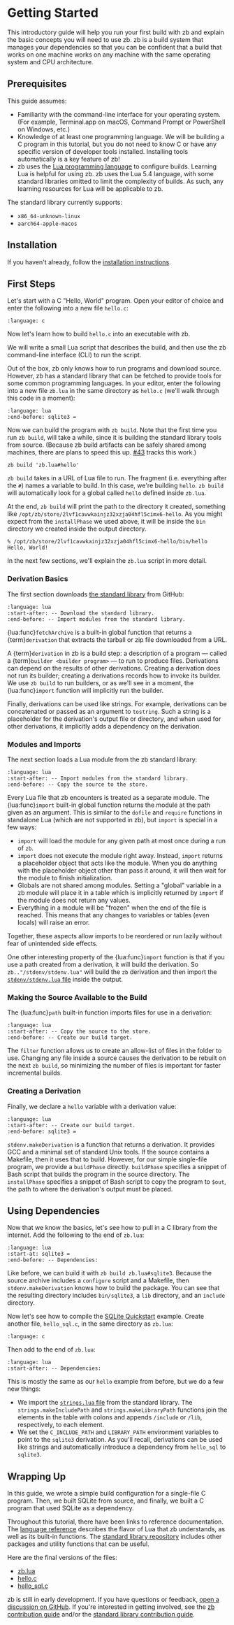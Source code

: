# Getting Started

This introductory guide will help you run your first build with zb
and explain the basic concepts you will need to use zb.
zb is a build system that manages your dependencies
so that you can be confident that a build that works on one machine
works on any machine with the same operating system and CPU architecture.

## Prerequisites

This guide assumes:

- Familiarity with the command-line interface for your operating system.
  (For example, Terminal.app on macOS, Command Prompt or PowerShell on Windows, etc.)
- Knowledge of at least one programming language.
  We will be building a C program in this tutorial,
  but you do not need to know C or have any specific version of developer tools installed.
  Installing tools automatically is a key feature of zb!
- zb uses the [Lua programming language](https://www.lua.org/) to configure builds.
  Learning Lua is helpful for using zb.
  zb uses the Lua 5.4 language,
  with some standard libraries omitted to limit the complexity of builds.
  As such, any learning resources for Lua will be applicable to zb.

The standard library currently supports:

- `x86_64-unknown-linux`
- `aarch64-apple-macos`

## Installation

If you haven't already, follow the [installation instructions](install.md).

## First Steps

Let's start with a C "Hello, World" program.
Open your editor of choice and enter the following into a new file `hello.c`:

```{literalinclude} tutorial/hello.c
:language: c
```

Now let's learn how to build `hello.c` into an executable with zb.

We will write a small Lua script that describes the build,
and then use the zb command-line interface (CLI) to run the script.

Out of the box, zb only knows how to run programs and download source.
However, zb has a standard library that can be fetched
to provide tools for some common programming languages.
In your editor, enter the following into a new file `zb.lua`
in the same directory as `hello.c`
(we'll walk through this code in a moment):

```{literalinclude} tutorial/zb.lua
:language: lua
:end-before: sqlite3 =
```

Now we can build the program with `zb build`.
Note that the first time you run `zb build`,
will take a while,
since it is building the standard library tools from source.
(Because zb build artifacts can be safely shared among machines,
there are plans to speed this up.
[#43](https://github.com/256lights/zb/issues/43) tracks this work.)

```shell
zb build 'zb.lua#hello'
```

`zb build` takes in a URL of Lua file to run.
The fragment (i.e. everything after the `#`)
names a variable to build.
In this case, we're building `hello`.
`zb build` will automatically look for a global called `hello` defined inside `zb.lua`.

At the end, `zb build` will print the path to the directory it created,
something like `/opt/zb/store/2lvf1cavwkainjz32xzja04hfl5cimx6-hello`.
As you might expect from the `installPhase` we used above,
it will be inside the `bin` directory we created inside the output directory.

```console
% /opt/zb/store/2lvf1cavwkainjz32xzja04hfl5cimx6-hello/bin/hello
Hello, World!
```

In the next few sections, we'll explain the `zb.lua` script in more detail.

### Derivation Basics

The first section downloads [the standard library][] from GitHub:

```{literalinclude} tutorial/zb.lua
:language: lua
:start-after: -- Download the standard library.
:end-before: -- Import modules from the standard library.
```

{lua:func}`fetchArchive` is a built-in global function that returns a {term}`derivation`
that extracts the tarball or zip file downloaded from a URL.

A {term}`derivation` in zb is a build step:
a description of a program — called a {term}`builder <builder program>` — to run to produce files.
Derivations can depend on the results of other derivations.
Creating a derivation does not run its builder;
creating a derivations records how to invoke its builder.
We use `zb build` to run builders,
or as we'll see in a moment,
the {lua:func}`import` function will implicitly run the builder.

Finally, derivations can be used like strings.
For example, derivations can be concatenated or passed as an argument to `tostring`.
Such a string is a placeholder for the derivation's output file or directory,
and when used for other derivations,
it implicitly adds a dependency on the derivation.

[the standard library]: https://github.com/256lights/zb-stdlib

### Modules and Imports

The next section loads a Lua module from the zb standard library:

```{literalinclude} tutorial/zb.lua
:language: lua
:start-after: -- Import modules from the standard library.
:end-before: -- Copy the source to the store.
```

Every Lua file that zb encounters is treated as a separate module.
The {lua:func}`import` built-in global function returns the module at the path given as an argument.
This is similar to the `dofile` and `require` functions in standalone Lua
(which are not supported in zb),
but `import` is special in a few ways:

- `import` will load the module for any given path at most once during a run of `zb`.
- `import` does not execute the module right away.
  Instead, `import` returns a placeholder object that acts like the module.
  When you do anything with the placeholder object other than pass it around,
  it will then wait for the module to finish initialization.
- Globals are not shared among modules.
  Setting a "global" variable in a zb module will place it in a table
  which is implicitly returned by `import`
  if the module does not return any values.
- Everything in a module will be "frozen" when the end of the file is reached.
  This means that any changes to variables or tables (even locals)
  will raise an error.

Together, these aspects allow imports to be reordered or run lazily
without fear of unintended side effects.

One other interesting property of the {lua:func}`import` function
is that if you use a path created from a derivation,
it will build the derivation.
So `zb.."/stdenv/stdenv.lua"` will build the `zb` derivation
and then import the [`stdenv/stdenv.lua` file](https://github.com/256lights/zb-stdlib/blob/v0.1.1/stdenv/stdenv.lua)
inside the output.

### Making the Source Available to the Build

The {lua:func}`path` built-in function imports files for use in a derivation:

```{literalinclude} tutorial/zb.lua
:language: lua
:start-after: -- Copy the source to the store.
:end-before: -- Create our build target.
```

The `filter` function allows us to create an allow-list of files in the folder to use.
Changing any file inside a source causes the derivation to be rebuilt on the next `zb build`,
so minimizing the number of files is important for faster incremental builds.

### Creating a Derivation

Finally, we declare a `hello` variable with a derivation value:

```{literalinclude} tutorial/zb.lua
:language: lua
:start-after: -- Create our build target.
:end-before: sqlite3 =
```

`stdenv.makeDerivation` is a function that returns a derivation.
It provides GCC and a minimal set of standard Unix tools.
If the source contains a Makefile, then it uses that to build.
However, for our simple single-file program, we provide a `buildPhase` directly.
`buildPhase` specifies a snippet of Bash script that builds the program in the source directory.
The `installPhase` specifies a snippet of Bash script
to copy the program to `$out`,
the path to where the derivation's output must be placed.

## Using Dependencies

Now that we know the basics, let's see how to pull in a C library from the internet.
Add the following to the end of `zb.lua`:

```{literalinclude} tutorial/zb.lua
:language: lua
:start-at: sqlite3 =
:end-before: -- Dependencies:
```

Like before, we can build it with `zb build zb.lua#sqlite3`.
Because the source archive includes a `configure` script and a Makefile,
then `stdenv.makeDerivation` knows how to build the package.
You can see that the resulting directory includes `bin/sqlite3`,
a `lib` directory,
and an `include` directory.

Now let's see how to compile the [SQLite Quickstart](https://www.sqlite.org/quickstart.html) example.
Create another file, `hello_sql.c`, in the same directory as `zb.lua`:

```{literalinclude} tutorial/hello_sql.c
:language: c
```

Then add to the end of `zb.lua`:

```{literalinclude} tutorial/zb.lua
:language: lua
:start-after: -- Dependencies:
```

This is mostly the same as our `hello` example from before,
but we do a few new things:

- We import the [`strings.lua` file](https://github.com/256lights/zb-stdlib/blob/v0.1.1/strings.lua)
  from the standard library.
  The `strings.makeIncludePath` and `strings.makeLibraryPath` functions
  join the elements in the table with colons
  and appends `/include` or `/lib`, respectively, to each element.
- We set the `C_INCLUDE_PATH` and `LIBRARY_PATH` environment variables
  to point to the `sqlite3` derivation.
  As you'll recall, derivations can be used like strings
  and automatically introduce a dependency from `hello_sql` to `sqlite3`.

## Wrapping Up

In this guide, we wrote a simple build configuration for a single-file C program.
Then, we built SQLite from source,
and finally, we built a C program that used SQLite as a dependency.

Throughout this tutorial, there have been links to reference documentation.
The [language reference](lua/index.md) describes the flavor of Lua that zb understands,
as well as its built-in functions.
The [standard library repository](https://github.com/256lights/zb-stdlib)
includes other packages and utility functions that can be useful.

Here are the final versions of the files:

- [zb.lua](tutorial/zb.lua)
- [hello.c](tutorial/hello.c)
- [hello_sql.c](tutorial/hello_sql.c)

zb is still in early development.
If you have questions or feedback, [open a discussion on GitHub](https://github.com/256lights/zb/discussions).
If you're interested in getting involved,
see the [zb contribution guide](https://github.com/256lights/zb/blob/main/CONTRIBUTING.md)
and/or the [standard library contribution guide](https://github.com/256lights/zb-stdlib/blob/main/CONTRIBUTING.md).
